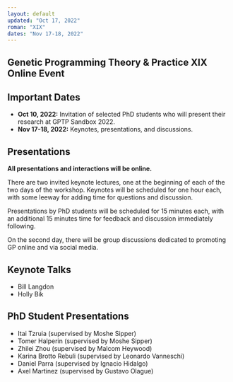 ```yaml
---
layout: default
updated: "Oct 17, 2022"
roman: "XIX"
dates: "Nov 17-18, 2022"
---
```


## Genetic Programming Theory & Practice XIX Online Event


## Important Dates

- **Oct 10, 2022:** Invitation of selected PhD students who will present their research at GPTP Sandbox 2022.
- **Nov 17-18, 2022:** Keynotes, presentations, and discussions.

## Presentations
**All presentations and interactions will be online.**

There are two invited keynote lectures, one at the beginning of each of the two days of the workshop. Keynotes will be scheduled for one hour each, with some
leeway for adding time for questions and discussion. 

Presentations by PhD students  will be scheduled for 15 minutes each, with an additional 15 minutes time for feedback and discussion immediately following.

On the second day, there will be group discussions dedicated to promoting GP online and via social media.

## Keynote Talks

- Bill Langdon
- Holly Bik

## PhD Student Presentations 

- Itai Tzruia (supervised by Moshe Sipper)
- Tomer Halperin (supervised by Moshe Sipper)
- Zhilei Zhou (supervised by Malcom Heywood)
- Karina Brotto Rebuli (supervised by Leonardo Vanneschi)
- Daniel Parra (supervised by Ignacio Hidalgo)
- Axel Martinez (supervised by Gustavo Olague)
